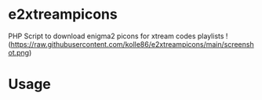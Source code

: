 # e2xtreampicons
PHP Script to download enigma2 picons for xtream codes playlists
!(https://raw.githubusercontent.com/kolle86/e2xtreampicons/main/screenshot.png)
# Usage
